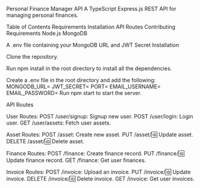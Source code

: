 Personal Finance Manager API
A TypeScript Express.js REST API for managing personal finances.

Table of Contents
Requirements
Installation
API Routes
Contributing
Requirements
Node.js
MongoDB

A .env file containing your MongoDB URL and JWT Secret
Installation

Clone the repository.

Run npm install in the root directory to install all the dependencies.

Create a .env file in the root directory and add the following:
MONGODB_URL=<your-mongodb-url>
JWT_SECRET=<your-jwt-secret>
PORT=<desired-port>
EMAIL_USERNAME=<your-email>
EMAIL_PASSWORD=<your-email-password>
Run npm start to start the server.

API Routes

User Routes:
POST /user/signup: Signup new user.
POST /user/login: Login user.
GET /user/assets: Fetch user assets.

Asset Routes:
POST /asset: Create new asset.
PUT /asset/:id: Update asset.
DELETE /asset/:id: Delete asset.

Finance Routes:
POST /finance: Create finance record.
PUT /finance/:id: Update finance record.
GET /finance: Get user finances.

Invoice Routes:
POST /invoice: Upload an invoice.
PUT /invoice/:id: Update invoice.
DELETE /invoice/:id: Delete invoice.
GET /invoice: Get user invoices.
